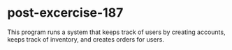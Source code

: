 # post-excercise-187
This program runs a system that keeps track of users by creating accounts, keeps track of inventory, and creates orders for users.
